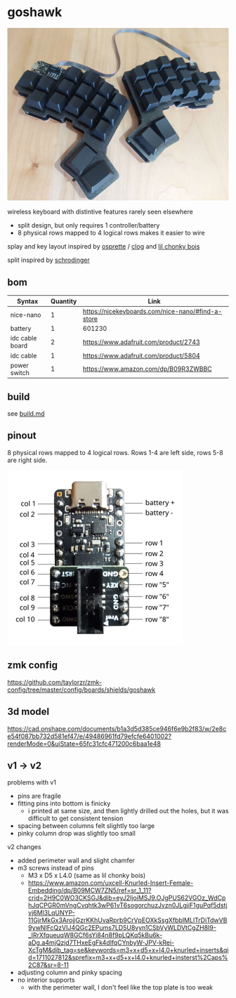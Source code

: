 # goshawk

![goshawk](./img/goshawk.jpg)

wireless keyboard with distintive features rarely seen elsewhere

* split design, but only requires 1 controller/battery
* 8 physical rows mapped to 4 logical rows makes it easier to wire

splay and key layout inspired by [osprette](https://github.com/smores56/osprette) / [clog](https://github.com/smores56/clog-v2) and [lil chonky bois](https://github.com/sanderboer/chonkybois)

split inspired by [schrodinger](https://www.reddit.com/r/MechanicalKeyboards/comments/yrse5t/the_schrodinger_a_keyboard_thats_both_wired_and/)

## bom

| Syntax          | Quantity    | Link                                              |
| -----------     | ----------- | ----                                              |
| nice-nano       | 1           | https://nicekeyboards.com/nice-nano/#find-a-store |
| battery         | 1           | 601230                                            |
| idc cable board | 2           | https://www.adafruit.com/product/2743             |
| idc cable       | 1           | https://www.adafruit.com/product/5804             |
| power switch    | 1           | https://www.amazon.com/dp/B09R3ZWBBC              |

## build

see [build.md](./build.md)


## pinout

8 physical rows mapped to 4 logical rows. Rows 1-4 are left side, rows 5-8 are right side.

![pinout](./img/pinout.png)

## zmk config

https://github.com/taylorzr/zmk-config/tree/master/config/boards/shields/goshawk


## 3d model

https://cad.onshape.com/documents/b1a3d5d385ce946f6e9b2f83/w/2e8ce54f087bb732d581ef47/e/49486961fd79efcfe6401002?renderMode=0&uiState=65fc31cfc471200c6baa1e48


## v1 -> v2

problems with v1
- pins are fragile
- fitting pins into bottom is finicky
  - i printed at same size, and then lightly drilled out the holes, but it was difficult to get
    consistent tension
- spacing between columns felt slightly too large
- pinky column drop was slightly too small

v2 changes
- added perimeter wall and slight chamfer
- m3 screws instead of pins
  - M3 x D5 x L4.0 (same as lil chonky bois)
  - https://www.amazon.com/uxcell-Knurled-Insert-Female-Embedding/dp/B09MCW7ZN5/ref=sr_1_11?crid=2H9C0WO3CKSGJ&dib=eyJ2IjoiMSJ9.OJgPUS62VGOz_WdCphJqCPGR0mVngCvqhtk3wP61vT6sogorchuzJvzn0JLgjiF1guPqf5dstjvj6Ml3LqUNYP-11GjrMkGx3ArojjGzrKKhUvaRprb9CrVpEOXkSsgXfbbIMLlTrDiTdwVB9ywNIFcQzVIJ4QGc2EPums7LD5U8vyn1CSbVyWLDVtCgZH8I9-_IRrXfqueuqW8GCf6sYi84n8f9pLQKq5kBu6k-aDg.a4mjQzjd7THxeEgFk4dlfqCYnbyW-JPV-kRei-XcTgM&dib_tag=se&keywords=m3+x+d5+x+l4.0+knurled+inserts&qid=1711027812&sprefix=m3+x+d5+x+l4.0+knurled+insterst%2Caps%2C87&sr=8-11
- adjusting column and pinky spacing
- no interior supports
  - with the perimeter wall, I don't feel like the top plate is too weak
